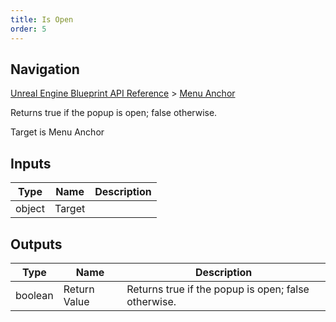 ```yaml
---
title: Is Open
order: 5
---
```

## Navigation

[Unreal Engine Blueprint API Reference](https://dev.epicgames.com/documentation/en-us/unreal-engine/BlueprintAPI) > [Menu Anchor](https://dev.epicgames.com/documentation/en-us/unreal-engine/BlueprintAPI/MenuAnchor)

Returns true if the popup is open; false otherwise.

Target is Menu Anchor

## Inputs

| Type | Name | Description |
| --- | --- | --- |
| object | Target |  |

## Outputs

| Type | Name | Description |
| --- | --- | --- |
| boolean | Return Value | Returns true if the popup is open; false otherwise. |
